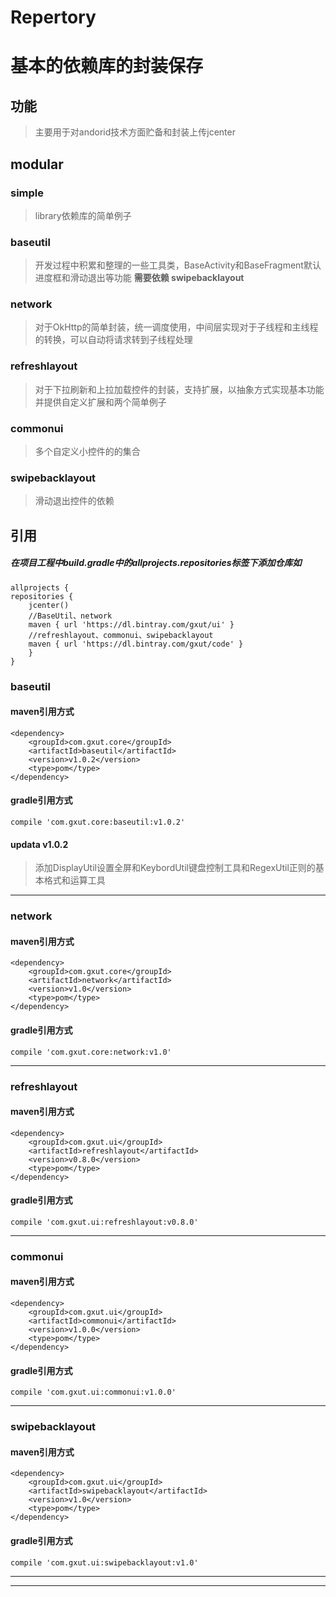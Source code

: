 # Repertory
# 基本的依赖库的封装保存 #

## 功能
> 主要用于对andorid技术方面贮备和封装上传jcenter

## modular
### simple
> library依赖库的简单例子

### baseutil
> 开发过程中积累和整理的一些工具类，BaseActivity和BaseFragment默认进度框和滑动退出等功能
**需要依赖 swipebacklayout**

### network
> 对于OkHttp的简单封装，统一调度使用，中间层实现对于子线程和主线程的转换，可以自动将请求转到子线程处理

### refreshlayout
> 对于下拉刷新和上拉加载控件的封装，支持扩展，以抽象方式实现基本功能并提供自定义扩展和两个简单例子

### commonui
> 多个自定义小控件的的集合

### swipebacklayout
> 滑动退出控件的依赖


## 引用
##### 在项目工程中build.gradle中的allprojects.repositories标签下添加仓库如 

	allprojects {
    repositories {
        jcenter()
        //BaseUtil、network
        maven { url 'https://dl.bintray.com/gxut/ui' }
        //refreshlayout、commonui、swipebacklayout
        maven { url 'https://dl.bintray.com/gxut/code' }
    	}
	}


### baseutil
####  maven引用方式
	<dependency>
		<groupId>com.gxut.core</groupId>
		<artifactId>baseutil</artifactId>
		<version>v1.0.2</version>
		<type>pom</type>
	</dependency>

####  gradle引用方式
	compile 'com.gxut.core:baseutil:v1.0.2'



#### updata v1.0.2
>添加DisplayUtil设置全屏和KeybordUtil键盘控制工具和RegexUtil正则的基本格式和运算工具


----------

### network
####  maven引用方式
	<dependency>
		<groupId>com.gxut.core</groupId>
		<artifactId>network</artifactId>
		<version>v1.0</version>
		<type>pom</type>
	</dependency>

####  gradle引用方式
	compile 'com.gxut.core:network:v1.0'

----------

### refreshlayout
####  maven引用方式
	<dependency>
		<groupId>com.gxut.ui</groupId>
		<artifactId>refreshlayout</artifactId>
		<version>v0.8.0</version>
		<type>pom</type>
	</dependency>

####  gradle引用方式
	compile 'com.gxut.ui:refreshlayout:v0.8.0'

----------

### commonui
####  maven引用方式
	<dependency>
		<groupId>com.gxut.ui</groupId>
		<artifactId>commonui</artifactId>
		<version>v1.0.0</version>
		<type>pom</type>
	</dependency>

####  gradle引用方式
	compile 'com.gxut.ui:commonui:v1.0.0'

----------

### swipebacklayout
####  maven引用方式
	<dependency>
		<groupId>com.gxut.ui</groupId>
		<artifactId>swipebacklayout</artifactId>
		<version>v1.0</version>
		<type>pom</type>
	</dependency>

####  gradle引用方式
	compile 'com.gxut.ui:swipebacklayout:v1.0'

----------

----------
